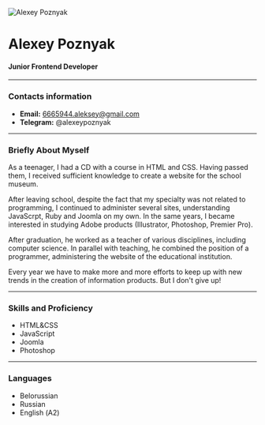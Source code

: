 ![Alexey Poznyak](https://sun9-52.userapi.com/impg/GOglDh2ZGV5ZO60dYJ2Wfc929t1BqzxxEPGpsw/Kznh6sLLpVQ.jpg?size=120x120&quality=96&sign=25039c169bb38dbc93dd856daef6af9f&type=album)

# Alexey Poznyak
#### Junior Frontend Developer

****

### Contacts information
* **Email:** 6665944.aleksey@gmail.com
* **Telegram:** @alexeypoznyak
****

### Briefly About Myself
As a teenager, I had a CD with a course in HTML and CSS. Having passed them, I received sufficient knowledge to create a website for the school museum.

After leaving school, despite the fact that my specialty was not related to programming, I continued to administer several sites, understanding JavaScrpt, Ruby and Joomla on my own. In the same years, I became interested in studying Adobe products (Illustrator, Photoshop, Premier Pro).

After graduation, he worked as a teacher of various disciplines, including computer science. In parallel with teaching, he combined the position of a programmer, administering the website of the educational institution.

Every year we have to make more and more efforts to keep up with new trends in the creation of information products. But I don't give up!
****

### Skills and Proficiency
* HTML&CSS
* JavaScript
* Joomla
* Photoshop
****

### Languages
* Belorussian
* Russian
* English (А2)
